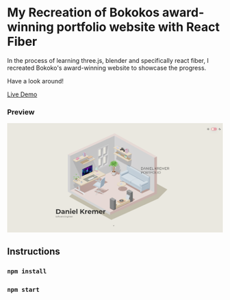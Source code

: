 # My Recreation of Bokokos award-winning portfolio website with React Fiber

In the process of learning three.js, blender and specifically react fiber, I recreated Bokoko's award-winning website to showcase the progress.

Have a look around!

[Live Demo](https://danielkremer.com)

### Preview

![This is an image](public/react-fiber-portfolio-preview.png)

## Instructions

### `npm install`

### `npm start`
